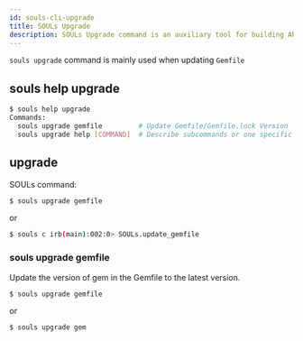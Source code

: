 ```yaml
---
id: souls-cli-upgrade
title: SOULs Upgrade
description: SOULs Upgrade command is an auxiliary tool for building API server
---
```


`souls upgrade` command is mainly used when updating `Gemfile`

## souls help upgrade

```bash
$ souls help upgrade
Commands:
  souls upgrade gemfile         # Update Gemfile/Gemfile.lock Version
  souls upgrade help [COMMAND]  # Describe subcommands or one specific subcommand
```

## upgrade

SOULs command:

```bash
$ souls upgrade gemfile
```

or

```bash
$ souls c irb(main):002:0> SOULs.update_gemfile
```

### souls upgrade gemfile

Update the version of gem in the Gemfile to the latest version.

```bash
$ souls upgrade gemfile
```

or

```bash
$ souls upgrade gem
```

